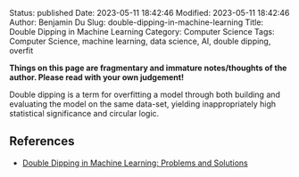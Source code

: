 Status: published
Date: 2023-05-11 18:42:46
Modified: 2023-05-11 18:42:46
Author: Benjamin Du
Slug: double-dipping-in-machine-learning
Title: Double Dipping in Machine Learning
Category: Computer Science
Tags: Computer Science, machine learning, data science, AI, double dipping, overfit

**Things on this page are fragmentary and immature notes/thoughts of the author. Please read with your own judgement!**

Double dipping is a term for overfitting a model through both building and evaluating the model on the same data-set, yielding inappropriately high statistical significance and circular logic.

## References

- [Double Dipping in Machine Learning: Problems and Solutions](https://www.ncbi.nlm.nih.gov/pmc/articles/PMC7422774/)

